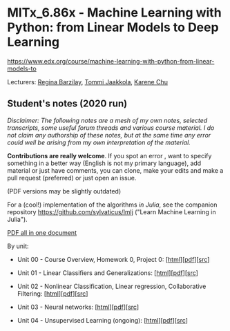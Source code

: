 # MITx_6.86x - Machine Learning with Python: from Linear Models to Deep Learning

https://www.edx.org/course/machine-learning-with-python-from-linear-models-to

Lecturers: [Regina Barzilay](https://www.edx.org/bio/regina-barzilay), [Tommi Jaakkola](https://www.edx.org/bio/tommi-jaakkola), [Karene Chu](https://www.edx.org/bio/karene-chu)


## Student's notes (2020 run) ##

_Disclaimer: The following notes are a mesh of my own notes, selected transcripts, some useful forum threads and various course material. I do not claim any authorship of these notes, but at the same time any error could well be arising from my own interpretation of the material._

**Contributions are really welcome**. If you spot an error , want to specify something in a better way (English is not my primary language), add material or just have comments, you can clone, make your edits and make a pull request (preferred) or just open an issue.

(PDF versions may be slightly outdated)

For a (cool!) implementation of the algorithms _in Julia_, see the companion repository https://github.com/sylvaticus/lmlj ("Learn Machine Learning in Julia").

[PDF all in one document](MITx_6.86x_notes.md.pdf)

By unit:

- Unit 00 - Course Overview, Homework 0, Project 0:  [[html](https://stackedit.io/viewer#!url=https://github.com/sylvaticus/MITx_6.86x/raw/master/Unit%2000%20-%20Course%20Overview%2C%20Homework%200%2C%20Project%200/Unit%2000%20-%20Course%20Overview%2C%20Homework%200%2C%20Project%200.md)][[pdf](Unit%2000%20-%20Course%20Overview%2C%20Homework%200%2C%20Project%200/Unit%2000%20-%20Course%20Overview%2C%20Homework%200%2C%20Project%200.md.pdf)][[src](Unit%2000%20-%20Course%20Overview%2C%20Homework%200%2C%20Project%200/Unit%2000%20-%20Course%20Overview%2C%20Homework%200%2C%20Project%200.md)]

- Unit 01 - Linear Classifiers and Generalizations:  [[html](https://stackedit.io/viewer#!url=https://github.com/sylvaticus/MITx_6.86x/raw/master/Unit%2001%20-%20Linear%20Classifiers%20and%20Generalizations/Unit%2001%20-%20Linear%20Classifiers%20and%20Generalizations.md)][[pdf](Unit%2001%20-%20Linear%20Classifiers%20and%20Generalizations/Unit%2001%20-%20Linear%20Classifiers%20and%20Generalizations.md.pdf)][[src](Unit%2001%20-%20Linear%20Classifiers%20and%20Generalizations/Unit%2001%20-%20Linear%20Classifiers%20and%20Generalizations.md)]

- Unit 02 - Nonlinear Classification, Linear regression, Collaborative Filtering:   [[html](https://stackedit.io/viewer#!url=https://github.com/sylvaticus/MITx_6.86x/raw/master/Unit%2002%20-%20Nonlinear%20Classification%2C%20Linear%20regression%2C%20Collaborative%20Filtering/Unit%2002%20-%20Nonlinear%20Classification%2C%20Linear%20regression%2C%20Collaborative%20Filtering.md)][[pdf](Unit%2002%20-%20Nonlinear%20Classification%2C%20Linear%20regression%2C%20Collaborative%20Filtering/Unit%2002%20-%20Nonlinear%20Classification%2C%20Linear%20regression%2C%20Collaborative%20Filtering.md.pdf)][[src](Unit%2002%20-%20Nonlinear%20Classification%2C%20Linear%20regression%2C%20Collaborative%20Filtering/Unit%2002%20-%20Nonlinear%20Classification%2C%20Linear%20regression%2C%20Collaborative%20Filtering.md)]

- Unit 03 - Neural networks:   [[html](https://stackedit.io/viewer#!url=https://github.com/sylvaticus/MITx_6.86x/raw/master/Unit%2003%20-%20Neural%20networks/Unit%2003%20-%20Neural%20networks.md)][[pdf](Unit%2003%20-%20Neural%20networks/Unit%2003%20-%20Neural%20networks.md.pdf)][[src](Unit%2003%20-%20Neural%20networks/Unit%2003%20-%20Neural%20networks.md)]

- Unit 04 - Unsupervised Learning (ongoing):   [[html](https://stackedit.io/viewer#!url=https://github.com/sylvaticus/MITx_6.86x/raw/master/Unit%2004%20-%20Unsupervised%20Learning/Unit%2004%20-%20Unsupervised%20Learning.md)][[pdf](Unit%2004%20-%20Unsupervised%20Learning/Unit%2004%20-%20Unsupervised%20Learning.md.pdf)][[src](Unit%2004%20-%20Unsupervised%20Learning/Unit%2004%20-%20Unsupervised%20Learning.md)]
